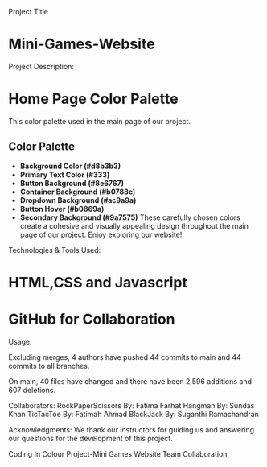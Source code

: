 Project Title
# Mini-Games-Website

Project Description:
# Home Page Color Palette

This color palette used in the main page of our project.
## Color Palette

- **Background Color (#d8b3b3)**
- **Primary Text Color (#333)**
- **Button Background (#8e6767)**
- **Container Background (#b0788c)**
- **Dropdown Background (#ac9a9a)**
- **Button Hover (#b0869a)**
- **Secondary Background (#9a7575)**
These carefully chosen colors create a cohesive and visually appealing design throughout the main page of our project. Enjoy exploring our website!


Technologies & Tools Used:
# HTML,CSS and Javascript 
# GitHub for Collaboration

Usage:

Excluding merges, 4 authors have pushed 44 commits to main and 44 commits to all branches. 

On main, 40 files have changed and there have been 2,596 additions and 607 deletions.

Collaborators:
RockPaperScissors By: Fatima Farhat
Hangman By: Sundas Khan
TicTacToe By: Fatimah Ahmad
BlackJack By: Suganthi Ramachandran


Acknowledgments:
We thank our instructors for guiding us and answering our questions for the development of this project. 


Coding In Colour Project-Mini Games Website Team Collaboration









